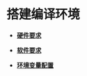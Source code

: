 # 搭建编译环境<a name="ZH-CN_TOPIC_0241496985"></a>

-   **[硬件要求](硬件要求.md)**  

-   **[软件要求](软件要求.md)**  

-   **[环境变量配置](环境变量配置.md)**  


